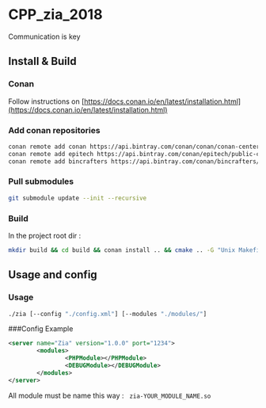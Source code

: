 # CPP_zia_2018

Communication is key

## Install & Build

### Conan

Follow instructions on [https://docs.conan.io/en/latest/installation.html](https://docs.conan.io/en/latest/installation.html)

### Add conan repositories

```sh
conan remote add conan https://api.bintray.com/conan/conan/conan-center
conan remote add epitech https://api.bintray.com/conan/epitech/public-conan
conan remote add bincrafters https://api.bintray.com/conan/bincrafters/public-conan
```

### Pull submodules

```sh
git submodule update --init --recursive
```

### Build

In the project root dir :

```sh
mkdir build && cd build && conan install .. && cmake .. -G "Unix Makefiles" && cmake --build .
```
## Usage and config

### Usage

```sh
./zia [--config "./config.xml"] [--modules "./modules/"]
```
###Config Example

```xml
<server name="Zia" version="1.0.0" port="1234">
        <modules>
                <PHPModule></PHPModule>
                <DEBUGModule></DEBUGModule>
        </modules>
</server>
```
All module must be name this way : `` zia-YOUR_MODULE_NAME.so``
